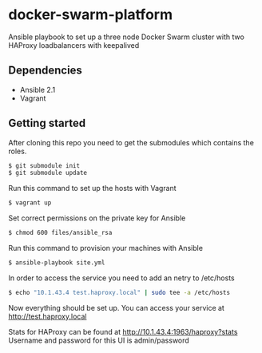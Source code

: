 # docker-swarm-platform
Ansible playbook to set up a three node Docker Swarm cluster with two HAProxy loadbalancers with keepalived


## Dependencies
* Ansible 2.1
* Vagrant

## Getting started 
After cloning this repo you need to get the submodules which contains the roles.
```bash
$ git submodule init
$ git submodule update
```
Run this command to set up the hosts with Vagrant
```bash
$ vagrant up
```
Set correct permissions on the private key for Ansible
```bash
$ chmod 600 files/ansible_rsa
```
Run this command to provision your machines with Ansible
```bash
$ ansible-playbook site.yml
```
In order to access the service you need to add an netry to /etc/hosts
```bash
$ echo "10.1.43.4 test.haproxy.local" | sudo tee -a /etc/hosts
```
Now everything should be set up. You can access your service at http://test.haproxy.local

Stats for HAProxy can be found at http://10.1.43.4:1963/haproxy?stats
Username and password for this UI is admin/password
